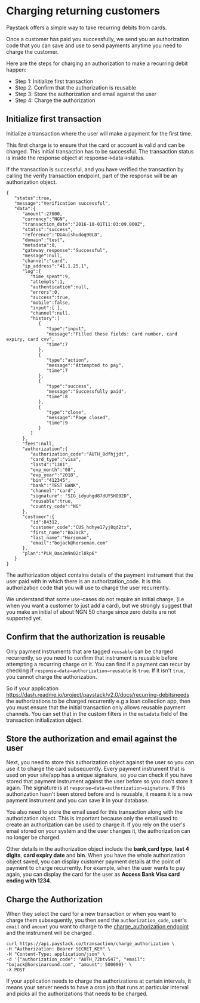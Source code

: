 # Charging returning customers

Paystack offers a simple way to take recurring debits from cards.  

Once a customer has paid you successfully, we send you an authorization code that you can save and use to send payments anytime you need to charge the customer. 

Here are the steps for charging an authorization to make a recurring debit happen:

- Step 1: Initialize first transaction
- Step 2: Confirm that the authorization is reusable
- Step 3: Store the authorization and email against the user
- Step 4: Charge the authorization

## Initialize first transaction
Initialize a transaction where the user will make a payment for the first time. 

This first charge is to ensure that the card or account is valid and can be charged. This initial transaction has to be successful. The transaction status is inside the response object at response→data→status.

If the transaction is successful, and you have verified the transaction by calling the verify transaction endpoint, part of the response will be an authorization object. 

```
{  
   "status":true,
   "message":"Verification successful",
   "data":{  
      "amount":27000,
      "currency":"NGN",
      "transaction_date":"2016-10-01T11:03:09.000Z",
      "status":"success",
      "reference":"DG4uishudoq90LD",
      "domain":"test",
      "metadata":0,
      "gateway_response":"Successful",
      "message":null,
      "channel":"card",
      "ip_address":"41.1.25.1",
      "log":{  
         "time_spent":9,
         "attempts":1,
         "authentication":null,
         "errors":0,
         "success":true,
         "mobile":false,
         "input":[ ],
         "channel":null,
         "history":[  
            {  
               "type":"input",
               "message":"Filled these fields: card number, card expiry, card cvv",
               "time":7
            },
            {  
               "type":"action",
               "message":"Attempted to pay",
               "time":7
            },
            {  
               "type":"success",
               "message":"Successfully paid",
               "time":8
            },
            {  
               "type":"close",
               "message":"Page closed",
               "time":9
            }
         ]
      },
      "fees":null,
      "authorization":{  
         "authorization_code":"AUTH_8dfhjjdt",
         "card_type":"visa",
         "last4":"1381",
         "exp_month":"08",
         "exp_year":"2018",
         "bin":"412345",
         "bank":"TEST BANK",
         "channel":"card",
         "signature": "SIG_idyuhgd87dUYSHO92D",
         "reusable":true,
         "country_code":"NG"
      },
      "customer":{  
         "id":84312,
         "customer_code":"CUS_hdhye17yj8qd2tx",
         "first_name":"BoJack",
         "last_name":"Horseman",
         "email":"bojack@horseman.com"
      },
      "plan":"PLN_0as2m9n02cl0kp6"
   }
}
```

The authorization object contains details of the payment instrument that the user paid with in which there is an authorization_code. It is this authorization code that you will use to charge the user recurrently.

We understand that some use-cases do not require an initial charge, (i.e when you want a customer to just add a card), but we strongly suggest that you make an initial of about NGN 50 charge since zero debits are not supported yet. 

## Confirm that the authorization is reusable
Only payment instruments that are tagged `reusable` can be charged recurrently, so you need to confirm that instrument is reusable before attempting a recurring charge on it.  You can find if a payment can recur by checking if `response→data→authorization→reusable` is `true`.  If it isn't `true`, you cannot charge the authorization.  

So if your application https://dash.readme.io/project/paystack/v2.0/docs/recurring-debitsneeds the authorizations to be charged recurrently e.g a loan collection app, then you must ensure that the initial transaction only allows reusable payment channels. You can set that in the custom filters in the `metadata` field of the transaction initialization object.

## Store the authorization and email against the user
Next, you need to store this authorization object against the user so you can use it to charge the card subsequently. Every payment instrument that is used on your site/app has a unique signature, so you can check if you have stored that payment instrument against the user before so you don't store it again. The signature is at `response→data→authorization→signature`. If this authorization hasn't been stored before and is reusable, it means it is a new payment instrument and you can save it in your database.

You also need to store the email used for this transaction along with the authorization object. This is important because only the email used to create an authorization can be used to charge it. If you rely on the user's email stored on your system and the user changes it, the authorization can no longer be charged.

Other details in the authorization object include the **bank**,**card type**, **last 4 digits**, **card expiry date** and **bin**. When you have the whole authorization object saved, you can display customer payment details at the point of payment to charge recurrently. For example, when the user wants to pay again, you can display the card for the user as **Access Bank Visa card ending with 1234**.

## Charge the Authorization

When they select the card for a new transaction or when you want to charge them subsequently, you then send the `authorization_code`, user's `email` and `amount` you want to charge to the [charge_authorization endpoint]( https://developers.paystack.co/v2.0/reference#charge-authorization) and the instrument will be charged .

```
curl https://api.paystack.co/transaction/charge_authorization \
-H "Authorization: Bearer SECRET_KEY" \
-H "Content-Type: application/json" \
-d '{"authorization_code": "AUTH_72btv547", "email": "bojack@horsinaround.com", "amount": 500000}' \
-X POST
```

If your application needs to charge the authorizations at certain intervals, it means your server needs to have a cron job that runs at particular interval and picks all the authorizations that needs to be charged.